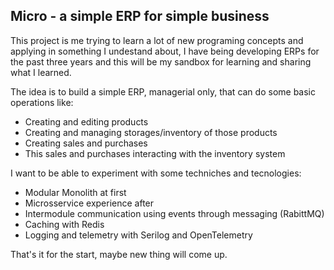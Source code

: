 ## Micro - a simple ERP for simple business

This project is me trying to learn a lot of new programing concepts and applying in something I undestand about, 
I have being developing ERPs for the past three years and this will be my sandbox for learning and sharing what I learned.

The idea is to build a simple ERP, managerial only, that can do some basic operations like:
- Creating and editing products
- Creating and managing storages/inventory of those products
- Creating sales and purchases
- This sales and purchases interacting with the inventory system

I want to be able to experiment with some techniches and tecnologies:
- Modular Monolith at first
- Microsservice experience after
- Intermodule communication using events through messaging (RabittMQ)
- Caching with Redis
- Logging and telemetry with Serilog and OpenTelemetry

That's it for the start, maybe new thing will come up.
